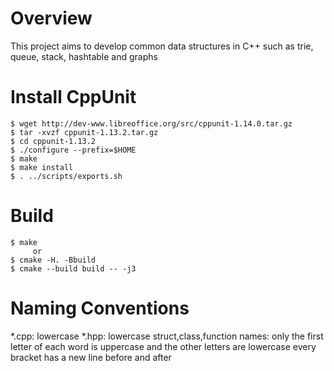 # Overview
This project aims to develop common data structures in C++ such as trie, queue, stack, hashtable and graphs

# Install CppUnit
```
$ wget http://dev-www.libreoffice.org/src/cppunit-1.14.0.tar.gz
$ tar -xvzf cppunit-1.13.2.tar.gz
$ cd cppunit-1.13.2
$ ./configure --prefix=$HOME
$ make
$ make install 
$ . ../scripts/exports.sh 
```

# Build
```
$ make
     or
$ cmake -H. -Bbuild
$ cmake --build build -- -j3
```




# Naming Conventions 
*.cpp: lowercase
*.hpp: lowercase
struct,class,function names: only the first letter of each word is uppercase and the other letters are lowercase
every bracket has a new line before and after
